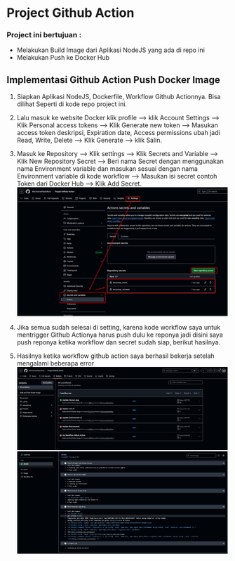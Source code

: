 # Project Github Action
### Project ini bertujuan :
- Melakukan Build Image dari Aplikasi NodeJS yang ada di repo ini
- Melakukan Push ke Docker Hub 

## Implementasi Github Action Push Docker Image

1. Siapkan Aplikasi NodeJS, Dockerfile, Workflow Github Actionnya. Bisa dilihat Seperti di kode repo project ini.

2. Lalu masuk ke website Docker klik profile --> klik Account Settings --> Klik Personal access tokens --> Klik Generate new token --> Masukan access token deskripsi, Expiration date, Access permissions ubah jadi Read, Write, Delete --> Klik Generate --> klik Salin.

3. Masuk ke Repository --> Klik settings --> Klik Secrets and Variable --> Klik New Repository Secret --> Beri nama Secret dengan menggunakan nama Environment variable dan masukan sesuai dengan nama Environment variable di kode workflow --> Masukan isi secret contoh Token dari Docker Hub --> Klik Add Secret.
![contoh-yang-ga-tau-aja](/image/1.png)

4. Jika semua sudah selesai di setting, karena kode workflow saya untuk mentrigger Github Actionya harus push dulu ke reponya jadi disini saya push reponya ketika workflow dan secret sudah siap, berikut hasilnya.

5. Hasilnya ketika workflow github action saya berhasil bekerja setelah mengalami beberapa error
![documentation-1](./image/2.png)
![documentation-2](./image/3.png)